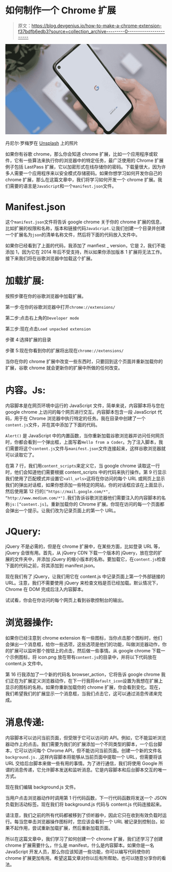 # 如何制作一个 Chrome 扩展

> 原文：<https://blog.devgenius.io/how-to-make-a-chrome-extension-f37bdfb6edb3?source=collection_archive---------0----------------------->

![](img/2b308240fab0fc6b338db50db48462b8.png)

丹尼尔·罗梅罗在 [Unsplash](https://unsplash.com?utm_source=medium&utm_medium=referral) 上的照片

如果你有谷歌 chrome，那么你会知道 chrome 扩展，比如一个应用程序或软件，它有一些算法来执行你的浏览器中的特定任务，最广泛使用的 Chrome 扩展例子包括 LastPass 扩展，它以加密形式在线存储你的密码。下载量很大，因为许多人需要一个应用程序来以安全模式存储密码。如果你想学习如何开发你自己的 chrome 扩展，那么在这篇文章中，我们将学习如何开发一个 chrome 扩展。我们需要的语言是`JavaScript`和一个`manifest.json`文件。

# Manifest.json

这个`manifest.json`文件将告诉 google chrome 关于你的 chrome 扩展的信息，比如扩展的权限和名称，版本和链接代码`JavaScript.`让我们创建一个目录并创建一个扩展名为`json`的清单名称文件，然后将下面的代码放入文件中。

如果你已经看到了上面的代码，我添加了 manfiest _ version，它是 2，我们不能添加 1，因为它在 2014 年后不受支持，所以如果你添加版本 1 扩展将无法工作。接下来我们将在谷歌浏览器中加载这个扩展。

# 加载扩展:

按照步骤在你的谷歌浏览器中加载扩展。

第一步:在你的谷歌浏览器中打开`chrome://extensions/`

第二步:点击右上角的`Developer mode`

第三步:现在点击`Load unpacked extension`

步骤 4:选择扩展的目录

步骤 5:现在你看到你的扩展将出现在`chrome://extensions/`

当你在你的 chrome 扩展中改变一些东西时，只要回到这个页面并重新加载你的扩展，谷歌 chrome 就会更新你的扩展中所做的任何改变。

# 内容。Js:

内容脚本是在网页环境中运行的 JavaScript 文件，简单来说，内容脚本将与您在 google chrome 上访问的每个网页进行交互。内容脚本包含一段 JavaScript 代码，用于在 Chrome 浏览器中执行特定的任务。我在目录中创建了一个`content.js`文件，并在其中添加了下面的代码。

`Alert()` 是 JavaScript 中的内置函数，当你重新加载谷歌浏览器并访问任何网页时，你都会看到一个弹出框，上面写着`Hello from a Coder`。为了注入脚本，我们需要将这个`content.js`文件与`manifest.json`文件连接起来，这样谷歌浏览器就可以读取它了。

在第 7 行，我们用`content_scripts`来定义它，当 google chrome 读取这一行时，他们会知道他们需要根据 content_scripts 中的代码来执行操作。第 9 行显示我们使用了匹配模式并设置它`<all_urls>`这将在你访问的每个 URL 或网页上显示我们的弹出对话框，如果你想添加一些特定的网站，你的对话框应该在上面显示，然后使用第 12 行的`[“https://mail.google.com/*", “http://www.medium.com/*"].`我们告诉谷歌浏览器他们需要注入的内容脚本的名称`js:[“content.js]`。重新加载你的 Chrome 扩展。你现在访问的每一个页面都会弹出一个提示。让我们改为记录页面上的第一个 URL。

# JQuery:

jQuery 不是必需的，但是在 chrome 扩展中，在某些方面，比如登录 URL 等，jQuery 会很有用。首先，从 jQuery CDN 下载一个版本的 jQuery，放在您的扩展的文件夹中，并添加 jQuery 的缩小版本的名称。要加载它，在`content.js`检查下面的代码之前，将其添加到 manifest.json。

现在我们有了 jQuery，让我们用它在 content.js 中记录页面上第一个外部链接的 URL。注意，我们不需要使用 jQuery 来检查文档是否已经加载。默认情况下，Chrome 在 DOM 完成后注入内容脚本。

试试看，你会在你访问的每个网页上看到谷歌控制台的输出。

# 浏览器操作:

如果你已经注意到 chrome extension 有一些图标，当你点击那个图标时，他们会弹出一个消息框，给你一些选项，这些选项是他们的功能，叫做浏览器动作，你的扩展可以监听那个按钮上的点击，然后做一些事情。从 google chrome 下载一个示例图标，将 icon.png 放在带有`content.js`的目录中，并将以下代码放在 content.js 文件中。

第 16 行我添加了一个新的代码名 browser_action，它将告诉 google chrome 我们正在为扩展定义浏览器动作，在下一行我将`default_icon`设置为我想在扩展上显示的图标的名称。如果你重新加载你的 chrome 扩展，你会看到变化。现在，我们希望我们的扩展显示一个消息框，当我们点击它，这可以通过消息传递来完成。

# 消息传递:

内容脚本可以访问当前页面，但受限于它可以访问的 API。例如，它不能监听浏览器动作上的点击。我们需要为我们的扩展添加一个不同类型的脚本，一个后台脚本，它可以访问每个 Chrome API，但不能访问当前页面。创建一个新的文件名`background.js.` ,这样内容脚本将能够从当前页面中提取一个 URL，但需要将该 URL 交给后台脚本来做一些有用的事情。为了进行通信，我们将使用 Google 所谓的消息传递，它允许脚本发送和监听消息。它是内容脚本和后台脚本交互的唯一方式。

现在我们编辑 background.js 文件。

当用户点击浏览器动作时调用第 1 行代码函数，下一行代码函数将发送一个 JSON 负载到活动标签。现在我们将 background.js 代码与 content.js 代码连接起来。

请注意，我们之前的所有代码都被移到了侦听器中，因此它只在收到有效负载时运行。每当您单击浏览器操作图标时，您应该会看到一个 URL 被记录到控制台。如果不起作用，尝试重新加载扩展，然后重新加载页面。

所以在这篇文章中，我们学习了如何创建一个 chrome 扩展，我们还学习了创建 chrome 扩展需要什么，什么是 manifest，什么是内容脚本。如果你是一名 JavaScript 开发人员，那么你应该知道一些功能，你可以编写代码使你的 chrome 扩展更加有用。希望这篇文章对你以后有所帮助，也可以随意分享你的看法。